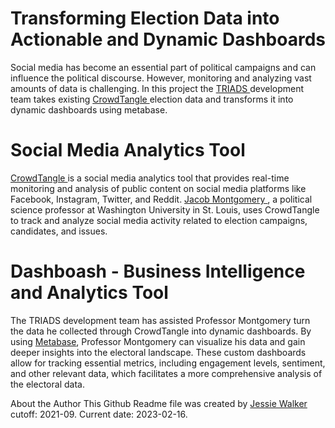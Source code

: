 # Transforming Election Data into Actionable and Dynamic Dashboards

Social media has become an essential part of political campaigns and can influence the political discourse. 
However, monitoring and analyzing vast amounts of data is challenging. 
In this project the <a href="https://triads.wustl.edu">  TRIADS </a> development team takes existing  <a href="https://help.crowdtangle.com/en/articles/2346958-using-crowdtangle-for-elections-coverage">CrowdTangle </a> election data and transforms it into dynamic dashboards using metabase.  

# Social Media Analytics Tool

<a href="https://help.crowdtangle.com/en/articles/2346958-using-crowdtangle-for-elections-coverage">CrowdTangle </a> is a social media analytics tool that provides real-time monitoring and analysis of public content on social media platforms like Facebook, Instagram, Twitter, and Reddit. <a href="https://polisci.wustl.edu/people/jacob-montgomery"> Jacob Montgomery </a>, a political science professor at Washington University in St. Louis, uses CrowdTangle to track and analyze social media activity related to election campaigns, candidates, and issues.

# Dashboash - Business Intelligence and Analytics Tool

The TRIADS development team has assisted Professor Montgomery turn the data he collected through CrowdTangle into dynamic dashboards. By using 
<a href="https://www.metabase.com">Metabase</a>,  Professor Montgomery can visualize his data and gain deeper insights into the electoral landscape.
These custom dashboards allow for tracking essential metrics, including engagement levels, sentiment, and other relevant data, which facilitates a more comprehensive analysis of the electoral data. 






About the Author
This Github Readme file was created by <a href="https://insideartsci.wustl.edu/people/jessie-walker"> Jessie Walker </a> cutoff: 2021-09. Current date: 2023-02-16.

